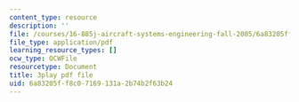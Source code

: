 ```yaml
---
content_type: resource
description: ''
file: /courses/16-885j-aircraft-systems-engineering-fall-2005/6a83205ff8c07169131a2b74b2f63b24_XWjSXlxpDfU.pdf
file_type: application/pdf
learning_resource_types: []
ocw_type: OCWFile
resourcetype: Document
title: 3play pdf file
uid: 6a83205f-f8c0-7169-131a-2b74b2f63b24
---
```

